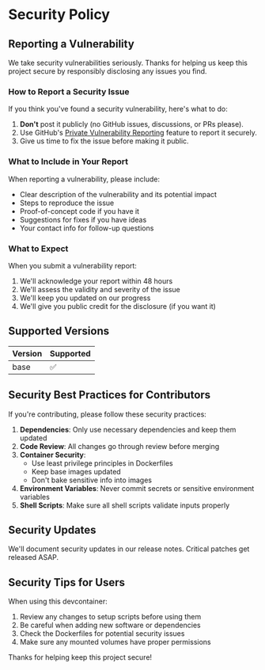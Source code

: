 # Security Policy

## Reporting a Vulnerability

We take security vulnerabilities seriously. Thanks for helping us keep this project secure by responsibly disclosing any issues you find.

### How to Report a Security Issue

If you think you've found a security vulnerability, here's what to do:

1. **Don't** post it publicly (no GitHub issues, discussions, or PRs please).
2. Use GitHub's [Private Vulnerability Reporting](https://github.com/izykitten/devcontainer/security/policy) feature to report it securely.
3. Give us time to fix the issue before making it public.

### What to Include in Your Report

When reporting a vulnerability, please include:

- Clear description of the vulnerability and its potential impact
- Steps to reproduce the issue
- Proof-of-concept code if you have it
- Suggestions for fixes if you have ideas
- Your contact info for follow-up questions

### What to Expect

When you submit a vulnerability report:

1. We'll acknowledge your report within 48 hours
2. We'll assess the validity and severity of the issue
3. We'll keep you updated on our progress
4. We'll give you public credit for the disclosure (if you want it)

## Supported Versions

| Version | Supported          |
| ------- | ------------------ |
| base    | :white_check_mark: |

## Security Best Practices for Contributors

If you're contributing, please follow these security practices:

1. **Dependencies**: Only use necessary dependencies and keep them updated
2. **Code Review**: All changes go through review before merging
3. **Container Security**:
   - Use least privilege principles in Dockerfiles
   - Keep base images updated
   - Don't bake sensitive info into images
4. **Environment Variables**: Never commit secrets or sensitive environment variables
5. **Shell Scripts**: Make sure all shell scripts validate inputs properly

## Security Updates

We'll document security updates in our release notes. Critical patches get released ASAP.

## Security Tips for Users

When using this devcontainer:

1. Review any changes to setup scripts before using them
2. Be careful when adding new software or dependencies
3. Check the Dockerfiles for potential security issues
4. Make sure any mounted volumes have proper permissions

Thanks for helping keep this project secure!
